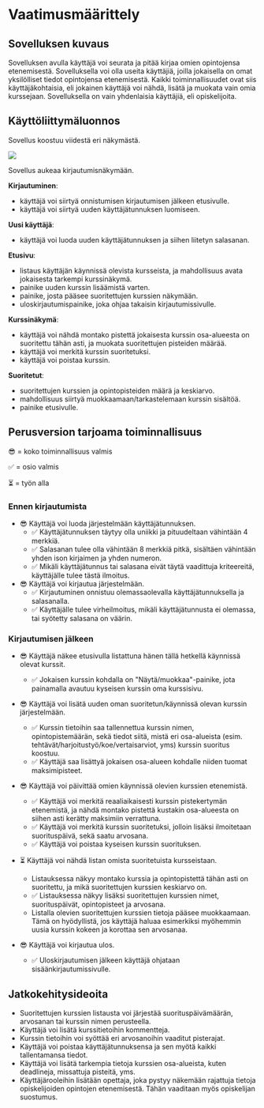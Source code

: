 # Vaatimusmäärittely

## Sovelluksen kuvaus

Sovelluksen avulla käyttäjä voi seurata ja pitää kirjaa omien opintojensa etenemisestä. Sovelluksella voi olla useita käyttäjiä, joilla jokaisella on omat yksilölliset tiedot opintojensa etenemisestä. Kaikki toiminnallisuudet ovat siis käyttäjäkohtaisia, eli jokainen käyttäjä voi nähdä, lisätä ja muokata vain omia kurssejaan. Sovelluksella on vain yhdenlaisia käyttäjiä, eli opiskelijoita. 

## Käyttöliittymäluonnos

Sovellus koostuu viidestä eri näkymästä.

![](./kuvat/kayttoliittyma-hahmotelma.png)

Sovellus aukeaa kirjautumisnäkymään.

**Kirjautuminen**:
* käyttäjä voi siirtyä onnistumisen kirjautumisen jälkeen etusivulle.
* käyttäjä voi siirtyä uuden käyttäjätunnuksen luomiseen.

**Uusi käyttäjä**:
* käyttäjä voi luoda uuden käyttäjätunnuksen ja siihen liitetyn salasanan.

**Etusivu**:
* listaus käyttäjän käynnissä olevista kursseista, ja mahdollisuus avata jokaisesta tarkempi kurssinäkymä.
* painike uuden kurssin lisäämistä varten.
* painike, josta pääsee suoritettujen kurssien näkymään.
* uloskirjautumispainike, joka ohjaa takaisin kirjautumissivulle.

**Kurssinäkymä**:
* käyttäjä voi nähdä montako pistettä jokaisesta kurssin osa-alueesta on suoritettu tähän asti, ja muokata suoritettujen pisteiden määrää.
* käyttäjä voi merkitä kurssin suoritetuksi.
* käyttäjä voi poistaa kurssin.

**Suoritetut**:
* suoritettujen kurssien ja opintopisteiden määrä ja keskiarvo.
* mahdollisuus siirtyä muokkaamaan/tarkastelemaan kurssin sisältöä.
* painike etusivulle.

## Perusversion tarjoama toiminnallisuus

:sunglasses: = koko toiminnallisuus valmis

:white_check_mark: = osio valmis

:hourglass_flowing_sand: = työn alla


### Ennen kirjautumista

- :sunglasses: Käyttäjä voi luoda järjestelmään käyttäjätunnuksen.
  - :white_check_mark: Käyttäjätunnuksen täytyy olla uniikki ja pituudeltaan vähintään 4 merkkiä.
  - :white_check_mark: Salasanan tulee olla vähintään 8 merkkiä pitkä, sisältäen vähintään yhden ison kirjaimen ja yhden numeron.
  - :white_check_mark: Mikäli käyttäjätunnus tai salasana eivät täytä vaadittuja kriteereitä, käyttäjälle tulee tästä ilmoitus.
- :sunglasses: Käyttäjä voi kirjautua järjestelmään.
  - :white_check_mark: Kirjautuminen onnistuu olemassaolevalla käyttäjätunnuksella ja salasanalla.
  - :white_check_mark: Käyttäjälle tulee virheilmoitus, mikäli käyttäjätunnusta ei olemassa, tai syötetty salasana on väärin.

### Kirjautumisen jälkeen

- :sunglasses: Käyttäjä näkee etusivulla listattuna hänen tällä hetkellä käynnissä olevat kurssit.
  - :white_check_mark: Jokaisen kurssin kohdalla on "Näytä/muokkaa"-painike, jota painamalla avautuu kyseisen kurssin oma kurssisivu.

- :sunglasses: Käyttäjä voi lisätä uuden oman suoritetun/käynnissä olevan kurssin järjestelmään.
  - :white_check_mark: Kurssin tietoihin saa tallennettua kurssin nimen, opintopistemäärän, sekä tiedot siitä, mistä eri osa-alueista (esim. tehtävät/harjoitustyö/koe/vertaisarviot, yms) kurssin suoritus koostuu.
  - :white_check_mark: Käyttäjä saa lisättyä jokaisen osa-alueen kohdalle niiden tuomat maksimipisteet.

- :sunglasses: Käyttäjä voi päivittää omien käynnissä olevien kurssien etenemistä.
  - :white_check_mark: Käyttäjä voi merkitä reaaliaikaisesti kurssin pistekertymän etenemistä, ja nähdä montako pistettä kustakin osa-alueesta on siihen asti kerätty maksimiin verrattuna.
  - :white_check_mark: Käyttäjä voi merkitä kurssin suoritetuksi, jolloin lisäksi ilmoitetaan suorituspäivä, sekä saatu arvosana.
  - :white_check_mark: Käyttäjä voi poistaa kyseisen kurssin suorituksen.

- :hourglass_flowing_sand: Käyttäjä voi nähdä listan omista suoritetuista kursseistaan.
  - Listauksessa näkyy montako kurssia ja opintopistettä tähän asti on suoritettu, ja mikä suoritettujen kurssien keskiarvo on.
  - :white_check_mark: Listauksessa näkyy lisäksi suoritettujen kurssien nimet, suorituspäivät, opintopisteet ja arvosana.
  - Listalla olevien suoritettujen kurssien tietoja pääsee muokkaamaan. Tämä on hyödyllistä, jos käyttäjä haluaa esimerkiksi myöhemmin uusia kurssin kokeen ja korottaa sen arvosanaa.

- :sunglasses: Käyttäjä voi kirjautua ulos.
  - :white_check_mark: Uloskirjautumisen jälkeen käyttäjä ohjataan sisäänkirjautumissivulle.

## Jatkokehitysideoita

- Suoritettujen kurssien listausta voi järjestää suorituspäivämäärän, arvosanan tai kurssin nimen perusteella.
- Käyttäjä voi lisätä kurssitietoihin kommentteja.
- Kurssin tietoihin voi syöttää eri arvosanoihin vaaditut pisterajat.
- Käyttäjä voi poistaa käyttäjätunnuksensa ja sen myötä kaikki tallentamansa tiedot.
- Käyttäjä voi lisätä tarkempia tietoja kurssien osa-alueista, kuten deadlineja, missattuja pisteitä, yms.
- Käyttäjärooleihin lisätään opettaja, joka pystyy näkemään rajattuja tietoja opiskelijoiden opintojen etenemisestä. Tähän vaaditaan myös opiskelijan suostumus.
